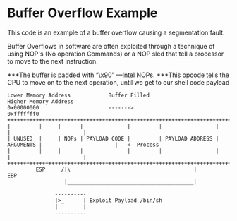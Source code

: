 # Buffer Overflow Example

This code is an example of a buffer overflow causing a segmentation fault.

Buffer Overflows in software are often exploited through a technique of using NOP's (No operation Commands) or a NOP sled that tell a processor to move to the next instruction.

***The buffer is padded with “\x90” —Intel NOPs. 
***This opcode tells the CPU to move on to the next operation, until we get to our shell code payload

    Lower Memory Address            Buffer Filled                                     Higher Memory Address
    0x00000000                      ------->                                                     0xfffffff0
    +++++++++++++++++++++++++++++++++++++++++++++++++++++++++++++++++++++++++++++++++++++++++++++++++++++++
    |         |     |      |              |         |                 |           |                       |
    | UNUSED  |     | NOPs | PAYLOAD CODE |         | PAYLOAD ADDRESS | ARGUMENTS |                       |   <- Process
    |         |     |      |              |         |                 |           |                       |
    +++++++++++++++++++++++++++++++++++++++++++++++++++++++++++++++++++++++++++++++++++++++++++++++++++++++
             ESP     /|\                                       |                 EBP
                      |________________________________________|
                   
                   ----------
                   |>_      | Exploit Payload /bin/sh 
                   |        |
                   ----------
                   
  
